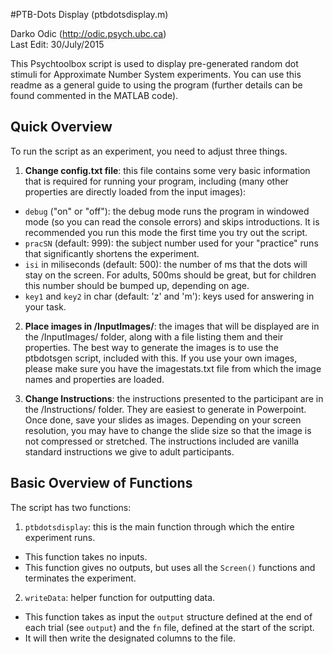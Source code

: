 #PTB-Dots Display (ptbdotsdisplay.m)

Darko Odic (http://odic.psych.ubc.ca) <br />
Last Edit: 30/July/2015 <br />

This Psychtoolbox script is used to display pre-generated random dot stimuli for Approximate Number System experiments. You can use this readme as a general guide to using the program (further details can be found commented in the MATLAB code).

## Quick Overview
To run the script as an experiment, you need to adjust three things.

1. **Change config.txt file**: this file contains some very basic information that is required for running your program, including (many other properties are directly loaded from the input images):
  * `debug` ("on" or "off"): the debug mode runs the program in windowed mode (so you can read the console errors) and skips introductions. It is recommended you run this mode the first time you try out the script. 
  * `pracSN` (default: 999): the subject number used for your "practice" runs that significantly shortens the experiment.
  *  `isi` in miliseconds (default: 500): the number of ms that the dots will stay on the screen. For adults, 500ms should be great, but for children this number should be bumped up, depending on age. 
  * `key1` and `key2` in char (default: 'z' and 'm'): keys used for answering in your task. 
  
2. **Place images in /InputImages/**: the images that will be displayed are in the /InputImages/ folder, along with a file listing them and their properties. The best way to generate the images is to use the ptbdotsgen script, included with this. If you use your own images, please make sure you have the imagestats.txt file from which the image names and properties are loaded. 

3. **Change Instructions**: the instructions presented to the participant are in the /Instructions/ folder. They are easiest to generate in Powerpoint. Once done, save your slides as images. Depending on your screen resolution, you may have to change the slide size so that the image is not compressed or stretched. The instructions included are vanilla standard instructions we give to adult participants.


## Basic Overview of Functions
The script has two functions:

1. `ptbdotsdisplay`: this is the main function through which the entire experiment runs.
  * This function takes no inputs.
  * This function gives no outputs, but uses all the `Screen()` functions and terminates the experiment. 

2. `writeData`: helper function for outputting data.
  * This function takes as input the `output` structure defined at the end of each trial (see `output`) and the `fn` file, defined at the start of the script.
  * It will then write the designated columns to the file.
